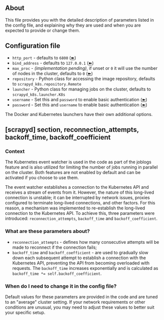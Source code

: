 ## About
This file provides you with the detailed description of parameters listed in the config file, and explaining why they are used
and when you are expected to provide or change them.

## Configuration file

* `http_port`    - defaults to `6800` ([➽](https://scrapyd.readthedocs.io/en/latest/config.html#http-port))
* `bind_address` - defaults to `127.0.0.1` ([➽](https://scrapyd.readthedocs.io/en/latest/config.html#bind-address))
* `max_proc`     - _(implementation pending)_, if unset or `0` it will use the number of nodes in the cluster, defaults to `0` ([➽](https://scrapyd.readthedocs.io/en/latest/config.html#max-proc))
* `repository`   - Python class for accessing the image repository, defaults to `scrapyd_k8s.repository.Remote`
* `launcher`     - Python class for managing jobs on the cluster, defaults to `scrapyd_k8s.launcher.K8s`
* `username`     - Set this and `password` to enable basic authentication ([➽](https://scrapyd.readthedocs.io/en/latest/config.html#username))
* `password`     - Set this and `username` to enable basic authentication ([➽](https://scrapyd.readthedocs.io/en/latest/config.html#password))

The Docker and Kubernetes launchers have their own additional options.

## [scrapyd] section, reconnection_attempts, backoff_time, backoff_coefficient

### Context
The Kubernetes event watcher is used in the code as part of the joblogs feature and is also utilized for limiting the 
number of jobs running in parallel on the cluster. Both features are not enabled by default and can be activated if you 
choose to use them.

The event watcher establishes a connection to the Kubernetes API and receives a stream of events from it. However, the 
nature of this long-lived connection is unstable; it can be interrupted by network issues, proxies configured to terminate 
long-lived connections, and other factors. For this reason, a mechanism was implemented to re-establish the long-lived 
connection to the Kubernetes API. To achieve this, three parameters were introduced: `reconnection_attempts`, 
`backoff_time` and `backoff_coefficient`.

### What are these parameters about?
- `reconnection_attempts` - defines how many consecutive attempts will be made to reconnect if the connection fails;
- `backoff_time` and `backoff_coefficient` - are used to gradually slow down each subsequent attempt to establish a 
connection with the Kubernetes API, preventing the API from becoming overloaded with requests. The `backoff_time` increases 
exponentially and is calculated as `backoff_time *= self.backoff_coefficient`.

### When do I need to change it in the config file?
Default values for these parameters are provided in the code and are tuned to an "average" cluster setting. If your network 
requirements or other conditions are unusual, you may need to adjust these values to better suit your specific setup.